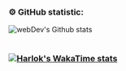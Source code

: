 ### ⚙️ GitHub statistic:

<table>
      <img align="center" src="http://github-readme-streak-stats.herokuapp.com?user=armas3er&theme=dark&background=000000" alt="webDev's Github stats" />
</table>

### [![Harlok's WakaTime stats](https://github-readme-stats.vercel.app/api/wakatime?username=@armaster)](https://github.com/armas3er/github-readme-stats)

